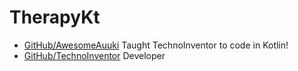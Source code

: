 # TherapyKt

- [GitHub/AwesomeAuuki](https://github.com/awesomeauuki) Taught TechnoInventor to code in Kotlin!
- [GitHub/TechnoInventor](https://github.com/TechnoInventor) Developer
